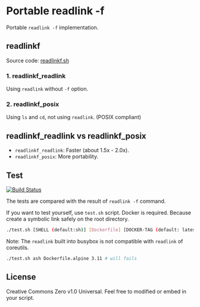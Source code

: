 # Portable readlink -f

Portable `readlink -f` implementation.

## readlinkf

Source code: [readlinkf.sh](readlinkf.sh)

### 1. readlinkf_readlink

Using `readlink` without `-f` option.

### 2. readlinkf_posix

Using `ls` and `cd`, not using `readlink`. (POSIX compliant)

## readlinkf_readlink vs readlinkf_posix

- `readlinkf_readlink`: Faster (about 1.5x - 2.0x).
- `readlinkf_posix`: More portability.

## Test

[![Build Status](https://travis-ci.org/ko1nksm/readlinkf.svg?branch=master)](https://travis-ci.org/ko1nksm/readlinkf)

The tests are compared with the result of `readlink -f` command.

If you want to test yourself, use `test.sh` script. Docker is required.
Because create a symbolic link safely on the root directory.

```sh
./test.sh [SHELL (default:sh)] [Dockerfile] [DOCKER-TAG (default: latest)]
```

Note: The `readlink` built into busybox is not compatible with `readlink` of coreutils.

```sh
./test.sh ash Dockerfile.alpine 3.11 # will fails
```

## License

Creative Commons Zero v1.0 Universal.
Feel free to modified or embed in your script.
